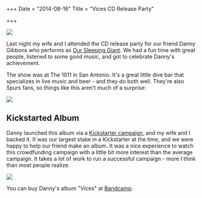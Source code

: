 +++
Date = "2014-08-16"
Title = "Vices CD Release Party"

+++

<img class="img-responsive" src="http://drops.albush.com/danny.jpg">

Last night my wife and I attended the CD release party for our friend Danny Gibbons who performs as [Our Sleeping Giant][1]. We had a fun time with great people, listened to some good music, and got to celebrate Danny's achievement.


[1]: //oursleepinggiant.bandcamp.com/

The show was at The 1011 in San Antonio. It's a great little dive bar that specializes in live music and beer - and they do both well. They're also Spurs fans, so things like this aren't much of a surprise:

<img class="img-responsive" src="http://drops.albush.com/mvpee.jpg">

## Kickstarted Album

Danny launched this album via a [Kickstarter campaign][2], and my wife and I backed it. It was our largest stake in a Kickstarter at the time, and we were happy to help our friend make an album. It was a nice experience to watch this crowdfunding campaign with a little bit more interest than the average campaign. It takes a lot of work to run a successful campaign - more I think than most people realize.


[2]: https://www.kickstarter.com/projects/533046996/recording-new-our-sleeping-giant-ep-sonic-ranch

<a href="//oursleepinggiant.bandcamp.com/album/vices"><img class="img-responsive" src="http://drops.albush.com/osgcover.jpg"></a>

You can buy Danny's album "Vices" at [Bandcamp][3].


[3]: //oursleepinggiant.bandcamp.com/album/vices

